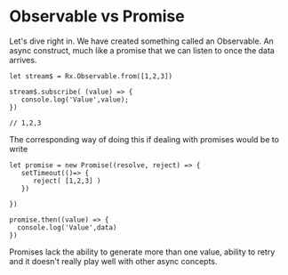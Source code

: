 # Observable vs Promise
Let's dive right in. We have created something called an Observable. An async construct, much like a promise that we can listen to once the data arrives.

```
let stream$ = Rx.Observable.from([1,2,3])

stream$.subscribe( (value) => {
   console.log('Value',value);
})

// 1,2,3
```

The corresponding way of doing this if dealing with promises would be to write

```
let promise = new Promise((resolve, reject) => {
   setTimeout(()=> {
      reject( [1,2,3] )
   })

})

promise.then((value) => {
  console.log('Value',data)
})
```


Promises lack the ability to generate more than one value, ability to retry and it doesn't really play well with other async concepts.


